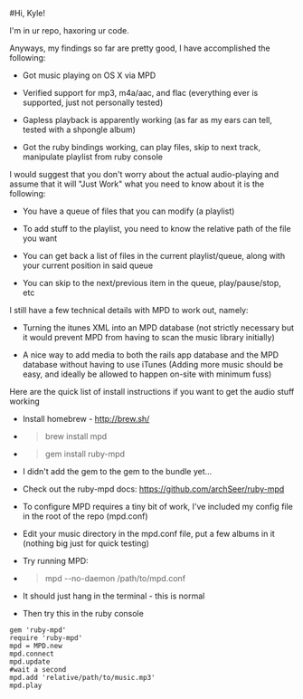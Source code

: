 #Hi, Kyle!

I'm in ur repo, haxoring ur code.

Anyways, my findings so far are pretty good, I have accomplished the following:

* Got music playing on OS X via MPD

* Verified support for mp3, m4a/aac, and flac (everything ever is supported, just not personally tested)

* Gapless playback is apparently working (as far as my ears can tell, tested with a shpongle album)

* Got the ruby bindings working, can play files, skip to next track, manipulate playlist from ruby console



I would suggest that you don't worry about the actual audio-playing and assume that it will "Just Work" what you need to know about it is the following:

* You have a queue of files that you can modify (a playlist)

* To add stuff to the playlist, you need to know the relative path of the file you want

* You can get back a list of files in the current playlist/queue, along with your current position in said queue

* You can skip to the next/previous item in the queue, play/pause/stop, etc



I still have a few technical details with MPD to work out, namely:

* Turning the itunes XML into an MPD database (not strictly necessary but it would prevent MPD from having to scan the music library initially)

* A nice way to add media to both the rails app database and the MPD database without having to use iTunes (Adding more music should be easy, and ideally be allowed to happen on-site with minimum fuss)




Here are the quick list of install instructions if you want to get the audio stuff working

* Install homebrew - http://brew.sh/

* > brew install mpd

* > gem install ruby-mpd

* I didn't add the gem to the gem to the bundle yet...

* Check out the ruby-mpd docs: https://github.com/archSeer/ruby-mpd

* To configure MPD requires a tiny bit of work, I've included my config file in the root of the repo (mpd.conf)

* Edit your music directory in the mpd.conf file, put a few albums in it (nothing big just for quick testing)

* Try running MPD:

* > mpd --no-daemon /path/to/mpd.conf

* It should just hang in the terminal - this is normal

* Then try this in the ruby console
```
gem 'ruby-mpd'
require 'ruby-mpd'
mpd = MPD.new
mpd.connect
mpd.update
#wait a second
mpd.add 'relative/path/to/music.mp3'
mpd.play
```